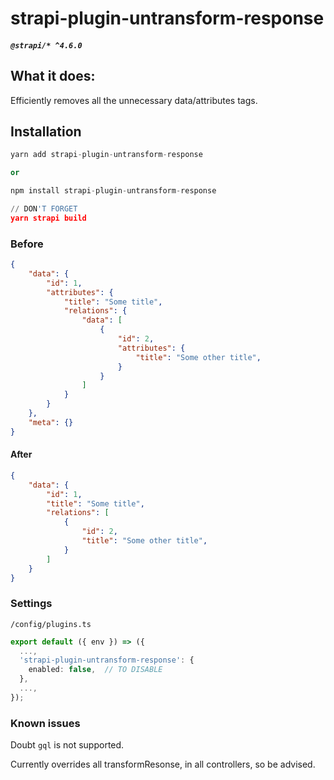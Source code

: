 # strapi-plugin-untransform-response
##### `@strapi/* ^4.6.0`

## What it does:

Efficiently removes all the unnecessary data/attributes tags.

## Installation 

```py
yarn add strapi-plugin-untransform-response

or 

npm install strapi-plugin-untransform-response
```

```py
// DON'T FORGET
yarn strapi build 
```

### Before 
```json
{
    "data": {
        "id": 1,
        "attributes": {
            "title": "Some title",
            "relations": {
                "data": [
                    {
                        "id": 2,
                        "attributes": {
                            "title": "Some other title",
                        }
                    }
                ]
            }
        }
    },
    "meta": {}
}
```

#### After
```json
{
    "data": {
        "id": 1,
        "title": "Some title",
        "relations": [
            {
                "id": 2,
                "title": "Some other title",
            }
        ]
    }
}
```

### Settings
`/config/plugins.ts`
```ts
export default ({ env }) => ({
  ...,
  'strapi-plugin-untransform-response': {
    enabled: false,  // TO DISABLE
  },
  ...,
});
```

### Known issues

Doubt `gql` is not supported. 

Currently overrides all transformResonse, in all controllers, so be advised.

